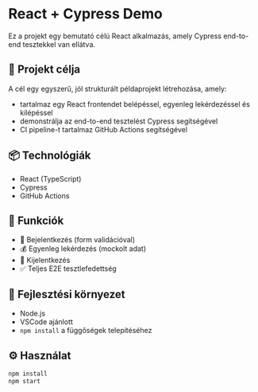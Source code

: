 # React + Cypress Demo

Ez a projekt egy bemutató célú React alkalmazás, amely Cypress end-to-end tesztekkel van ellátva.

## 🎯 Projekt célja

A cél egy egyszerű, jól strukturált példaprojekt létrehozása, amely:

- tartalmaz egy React frontendet belépéssel, egyenleg lekérdezéssel és kilépéssel
- demonstrálja az end-to-end tesztelést Cypress segítségével
- CI pipeline-t tartalmaz GitHub Actions segítségével

## 📦 Technológiák

- React (TypeScript)
- Cypress
- GitHub Actions

## 🚀 Funkciók

- 🔐 Bejelentkezés (form validációval)
- 💰 Egyenleg lekérdezés (mockolt adat)
- 🚪 Kijelentkezés
- ✅ Teljes E2E tesztlefedettség

## 🔧 Fejlesztési környezet

- Node.js
- VSCode ajánlott
- `npm install` a függőségek telepítéséhez

## ⚙️ Használat

```bash
npm install
npm start
